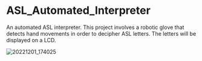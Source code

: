 # ASL_Automated_Interpreter
An automated ASL interpreter. This project involves a robotic glove that detects hand movements in order to decipher ASL letters. The letters will be displayed on a LCD.




![20221201_174025](https://user-images.githubusercontent.com/37473732/205082313-40e51084-5e45-40e3-8f0b-22906a653fe9.jpg)
